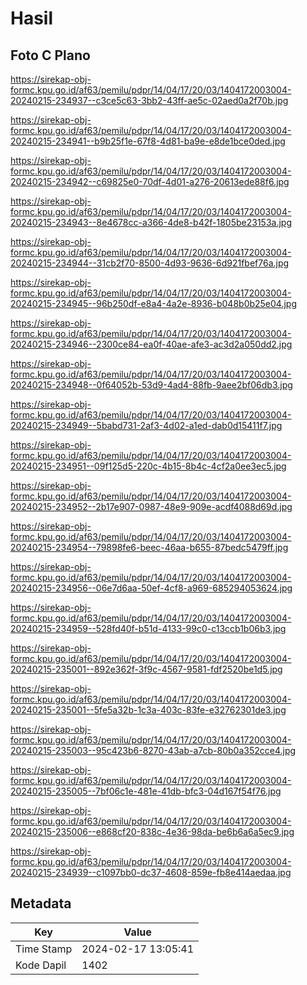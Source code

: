 # Hasil

## Foto C Plano

https://sirekap-obj-formc.kpu.go.id/af63/pemilu/pdpr/14/04/17/20/03/1404172003004-20240215-234937--c3ce5c63-3bb2-43ff-ae5c-02aed0a2f70b.jpg

https://sirekap-obj-formc.kpu.go.id/af63/pemilu/pdpr/14/04/17/20/03/1404172003004-20240215-234941--b9b25f1e-67f8-4d81-ba9e-e8de1bce0ded.jpg

https://sirekap-obj-formc.kpu.go.id/af63/pemilu/pdpr/14/04/17/20/03/1404172003004-20240215-234942--c69825e0-70df-4d01-a276-20613ede88f6.jpg

https://sirekap-obj-formc.kpu.go.id/af63/pemilu/pdpr/14/04/17/20/03/1404172003004-20240215-234943--8e4678cc-a366-4de8-b42f-1805be23153a.jpg

https://sirekap-obj-formc.kpu.go.id/af63/pemilu/pdpr/14/04/17/20/03/1404172003004-20240215-234944--31cb2f70-8500-4d93-9636-6d921fbef76a.jpg

https://sirekap-obj-formc.kpu.go.id/af63/pemilu/pdpr/14/04/17/20/03/1404172003004-20240215-234945--96b250df-e8a4-4a2e-8936-b048b0b25e04.jpg

https://sirekap-obj-formc.kpu.go.id/af63/pemilu/pdpr/14/04/17/20/03/1404172003004-20240215-234946--2300ce84-ea0f-40ae-afe3-ac3d2a050dd2.jpg

https://sirekap-obj-formc.kpu.go.id/af63/pemilu/pdpr/14/04/17/20/03/1404172003004-20240215-234948--0f64052b-53d9-4ad4-88fb-9aee2bf06db3.jpg

https://sirekap-obj-formc.kpu.go.id/af63/pemilu/pdpr/14/04/17/20/03/1404172003004-20240215-234949--5babd731-2af3-4d02-a1ed-dab0d15411f7.jpg

https://sirekap-obj-formc.kpu.go.id/af63/pemilu/pdpr/14/04/17/20/03/1404172003004-20240215-234951--09f125d5-220c-4b15-8b4c-4cf2a0ee3ec5.jpg

https://sirekap-obj-formc.kpu.go.id/af63/pemilu/pdpr/14/04/17/20/03/1404172003004-20240215-234952--2b17e907-0987-48e9-909e-acdf4088d69d.jpg

https://sirekap-obj-formc.kpu.go.id/af63/pemilu/pdpr/14/04/17/20/03/1404172003004-20240215-234954--79898fe6-beec-46aa-b655-87bedc5479ff.jpg

https://sirekap-obj-formc.kpu.go.id/af63/pemilu/pdpr/14/04/17/20/03/1404172003004-20240215-234956--06e7d6aa-50ef-4cf8-a969-685294053624.jpg

https://sirekap-obj-formc.kpu.go.id/af63/pemilu/pdpr/14/04/17/20/03/1404172003004-20240215-234959--528fd40f-b51d-4133-99c0-c13ccb1b06b3.jpg

https://sirekap-obj-formc.kpu.go.id/af63/pemilu/pdpr/14/04/17/20/03/1404172003004-20240215-235001--892e362f-3f9c-4567-9581-fdf2520be1d5.jpg

https://sirekap-obj-formc.kpu.go.id/af63/pemilu/pdpr/14/04/17/20/03/1404172003004-20240215-235001--5fe5a32b-1c3a-403c-83fe-e32762301de3.jpg

https://sirekap-obj-formc.kpu.go.id/af63/pemilu/pdpr/14/04/17/20/03/1404172003004-20240215-235003--95c423b6-8270-43ab-a7cb-80b0a352cce4.jpg

https://sirekap-obj-formc.kpu.go.id/af63/pemilu/pdpr/14/04/17/20/03/1404172003004-20240215-235005--7bf06c1e-481e-41db-bfc3-04d167f54f76.jpg

https://sirekap-obj-formc.kpu.go.id/af63/pemilu/pdpr/14/04/17/20/03/1404172003004-20240215-235006--e868cf20-838c-4e36-98da-be6b6a6a5ec9.jpg

https://sirekap-obj-formc.kpu.go.id/af63/pemilu/pdpr/14/04/17/20/03/1404172003004-20240215-234939--c1097bb0-dc37-4608-859e-fb8e414aedaa.jpg


## Metadata

| Key        | Value               |
| ---------- | ------------------- |
| Time Stamp | 2024-02-17 13:05:41 |
| Kode Dapil | 1402                |




